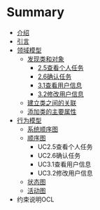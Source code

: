 # Summary

* [介绍](README.md)
* [引言](引言.md)
* [领域模型](领域模型.md)
    * [发现类和对象](发现类和对象.md)
        * [2.5查看个人任务](25查看个人任务.md)
        * [2.6确认任务](26确认任务.md)
        * [3.1查看用户信息](31查看用户信息.md)
        * [3.2修改用户信息](32修改用户信息.md)
    * [建立类之间的关联](建立类之间的关联.md)
    * [添加类的主要属性](添加类的主要属性.md)
* [行为模型](行为模型.md)
    * [系统顺序图](系统顺序图.md)
    * [顺序图](顺序图.md)
        * UC2.5查看个人任务
        * UC2.6确认任务
        * UC3.1查看用户信息
        * UC3.2修改用户信息
    * [状态图](状态图.md)
    * [活动图](活动图.md)
* 约束说明OCL

